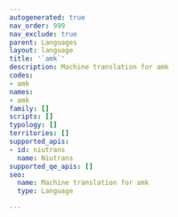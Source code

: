 ```yaml
---
autogenerated: true
nav_order: 999
nav_exclude: true
parent: Languages
layout: language
title: '`amk`'
description: Machine translation for amk
codes:
- amk
names:
- amk
family: []
scripts: []
typology: []
territories: []
supported_apis:
- id: niutrans
  name: Niutrans
supported_qe_apis: []
seo:
  name: Machine translation for amk
  type: Language

---
```



